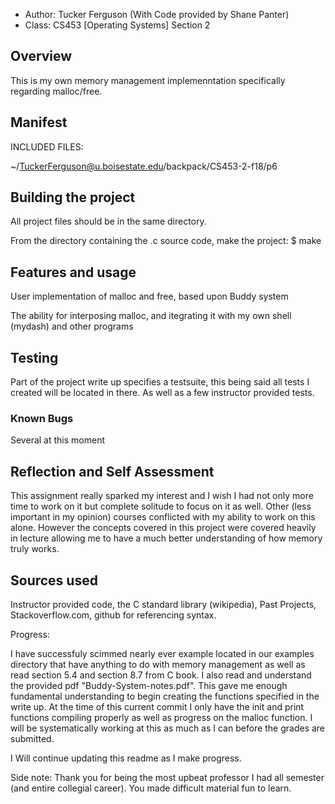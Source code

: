* Author: Tucker Ferguson (With Code provided by Shane Panter)
* Class: CS453 [Operating Systems] Section 2


## Overview

This is my own memory management implemenntation specifically regarding malloc/free.

## Manifest

INCLUDED FILES:

~/TuckerFerguson@u.boisestate.edu/backpack/CS453-2-f18/p6


## Building the project

All project files should be in the same directory.

From the directory containing the .c source code, make the project:
    $ make


## Features and usage

User implementation of malloc and free, based upon Buddy system

The ability for interposing malloc, and itegrating it with my own shell (mydash) and other programs


## Testing

Part of the project write up specifies a testsuite, this being said all tests I created will be located in there.
As well as a few instructor provided tests.

### Known Bugs

Several at this moment


## Reflection and Self Assessment

This assignment really sparked my interest and I wish I had not only more time to work on it but complete solitude to focus
on it as well. Other (less important in my opinion) courses conflicted with my ability to work on this alone. However the concepts
covered in this project were covered heavily in lecture allowing me to have a much better understanding of how memory truly works.

## Sources used

Instructor provided code, the C standard library (wikipedia),
Past Projects, Stackoverflow.com, github for referencing syntax.


Progress:

I have successfuly scimmed nearly ever example located in our examples directory that have anything to do with memory management as well as read
section 5.4 and section 8.7 from C book. I also read and understand the provided pdf "Buddy-System-notes.pdf". This gave me enough fundamental 
understanding to begin creating the functions specified in the write up. At the time of this current commit I only have the init and print functions
compiling properly as well as progress on the malloc function. I will be systematically working at this as much as I can before the grades are submitted.

I Will continue updating this readme as I make progress.


Side note:
Thank you for being the most upbeat professor I had all semester (and entire collegial career). You made difficult material fun to learn.
